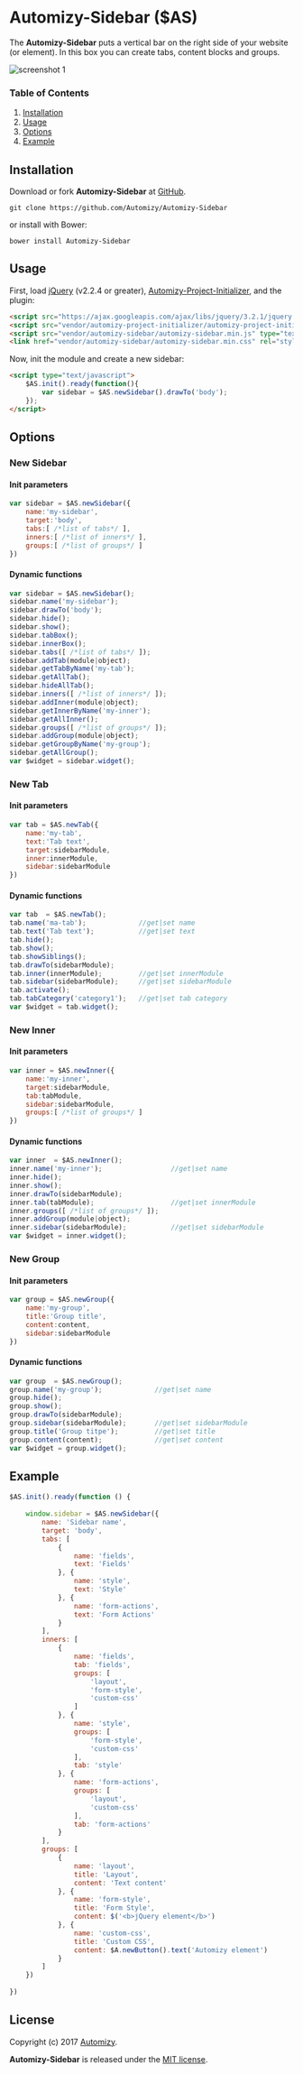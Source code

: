 # Automizy-Sidebar ($AS)

The **Automizy-Sidebar** puts a vertical bar on the right side of your website (or element). In this box you can create tabs, content blocks and groups. 

![screenshot 1](https://raw.github.com/automizy/automizy-sidebar/master/screenshot1.png)

### Table of Contents
1. [Installation](#Installation)
2. [Usage](#Usage)
3. [Options](#Options)
4. [Example](#Example)


<a name="Installation"></a>
## Installation

Download or fork **Automizy-Sidebar** at [GitHub](https://github.com/Automizy/Automizy-Sidebar).

```
git clone https://github.com/Automizy/Automizy-Sidebar
```

or install with Bower:

```
bower install Automizy-Sidebar
```

<a name="Usage"></a>
## Usage

First, load [jQuery](http://jquery.com) (v2.2.4 or greater), [Automizy-Project-Initializer](https://github.com/Automizy/Automizy-Project-Initializer), and the plugin:

```html
<script src="https://ajax.googleapis.com/ajax/libs/jquery/3.2.1/jquery.min.js" type="text/javascript"></script>
<script src="vendor/automizy-project-initializer/automizy-project-initializer.js" type="text/javascript"></script>
<script src="vendor/automizy-sidebar/automizy-sidebar.min.js" type="text/javascript"></script>
<link href="vendor/automizy-sidebar/automizy-sidebar.min.css" rel="stylesheet" type="text/css">
```

Now, init the module and create a new sidebar:

```html
<script type="text/javascript">
    $AS.init().ready(function(){
        var sidebar = $AS.newSidebar().drawTo('body');
    });
</script>
```

<a name="Options"></a>
## Options

### New Sidebar

#### Init parameters

```javascript
var sidebar = $AS.newSidebar({
    name:'my-sidebar',
    target:'body',
    tabs:[ /*list of tabs*/ ],
    inners:[ /*list of inners*/ ],
    groups:[ /*list of groups*/ ]
})
```

#### Dynamic functions

```javascript
var sidebar = $AS.newSidebar();
sidebar.name('my-sidebar');
sidebar.drawTo('body');
sidebar.hide();
sidebar.show();
sidebar.tabBox();
sidebar.innerBox();
sidebar.tabs([ /*list of tabs*/ ]);
sidebar.addTab(module|object);
sidebar.getTabByName('my-tab');
sidebar.getAllTab();
sidebar.hideAllTab();
sidebar.inners([ /*list of inners*/ ]);
sidebar.addInner(module|object);
sidebar.getInnerByName('my-inner');
sidebar.getAllInner();
sidebar.groups([ /*list of groups*/ ]);
sidebar.addGroup(module|object);
sidebar.getGroupByName('my-group');
sidebar.getAllGroup();
var $widget = sidebar.widget();
```

### New Tab

#### Init parameters

```javascript
var tab = $AS.newTab({
    name:'my-tab',
    text:'Tab text',
    target:sidebarModule,
    inner:innerModule,
    sidebar:sidebarModule
})
```

#### Dynamic functions

```javascript
var tab  = $AS.newTab();
tab.name('ma-tab');             //get|set name
tab.text('Tab text');           //get|set text
tab.hide();
tab.show();
tab.showSiblings();
tab.drawTo(sidebarModule);
tab.inner(innerModule);         //get|set innerModule
tab.sidebar(sidebarModule);     //get|set sidebarModule
tab.activate();
tab.tabCategory('category1');   //get|set tab category
var $widget = tab.widget();
```

### New Inner

#### Init parameters

```javascript
var inner = $AS.newInner({
    name:'my-inner',
    target:sidebarModule,
    tab:tabModule,
    sidebar:sidebarModule,
    groups:[ /*list of groups*/ ]
})
```

#### Dynamic functions

```javascript
var inner  = $AS.newInner();
inner.name('my-inner');                 //get|set name
inner.hide();
inner.show();
inner.drawTo(sidebarModule);
inner.tab(tabModule);                   //get|set innerModule
inner.groups([ /*list of groups*/ ]);
inner.addGroup(module|object);
inner.sidebar(sidebarModule);           //get|set sidebarModule
var $widget = inner.widget();
```


### New Group

#### Init parameters

```javascript
var group = $AS.newGroup({
    name:'my-group',
    title:'Group title',
    content:content,
    sidebar:sidebarModule
})
```

#### Dynamic functions

```javascript
var group  = $AS.newGroup();
group.name('my-group');             //get|set name
group.hide();
group.show();
group.drawTo(sidebarModule);
group.sidebar(sidebarModule);       //get|set sidebarModule
group.title('Group titpe');         //get|set title
group.content(content);             //get|set content
var $widget = group.widget();
```


## Example

```javascript
$AS.init().ready(function () {
    
    window.sidebar = $AS.newSidebar({
        name: 'Sidebar name',
        target: 'body',
        tabs: [
            {
                name: 'fields',
                text: 'Fields'
            }, {
                name: 'style',
                text: 'Style'
            }, {
                name: 'form-actions',
                text: 'Form Actions'
            }
        ],
        inners: [
            {
                name: 'fields',
                tab: 'fields',
                groups: [
                    'layout',
                    'form-style',
                    'custom-css'
                ]
            }, {
                name: 'style',
                groups: [
                    'form-style',
                    'custom-css'
                ],
                tab: 'style'
            }, {
                name: 'form-actions',
                groups: [
                    'layout',
                    'custom-css'
                ],
                tab: 'form-actions'
            }
        ],
        groups: [
            {
                name: 'layout',
                title: 'Layout',
                content: 'Text content'
            }, {
                name: 'form-style',
                title: 'Form Style',
                content: $('<b>jQuery element</b>')
            }, {
                name: 'custom-css',
                title: 'Custom CSS',
                content: $A.newButton().text('Automizy element')
            }
        ]
    })
    
})
```



<a name="License"></a>
## License

Copyright (c) 2017 [Automizy](https://automizy.com).

**Automizy-Sidebar** is released under the [MIT license](http://github.com/automizy/automizy-sidebar/raw/master/LICENSE.md).

